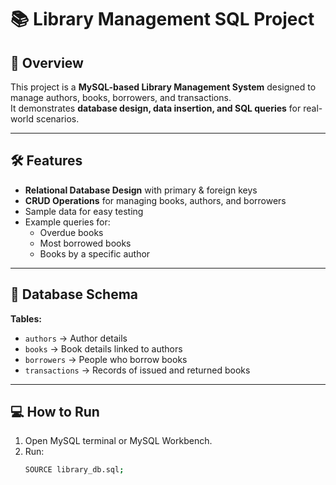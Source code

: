 # 📚 Library Management SQL Project

## 📌 Overview
This project is a **MySQL-based Library Management System** designed to manage authors, books, borrowers, and transactions.  
It demonstrates **database design, data insertion, and SQL queries** for real-world scenarios.

---

## 🛠 Features
- **Relational Database Design** with primary & foreign keys
- **CRUD Operations** for managing books, authors, and borrowers
- Sample data for easy testing
- Example queries for:
  - Overdue books
  - Most borrowed books
  - Books by a specific author

---

## 📂 Database Schema
**Tables:**
- `authors` → Author details
- `books` → Book details linked to authors
- `borrowers` → People who borrow books
- `transactions` → Records of issued and returned books

---

## 💻 How to Run
1. Open MySQL terminal or MySQL Workbench.
2. Run:
   ```bash
   SOURCE library_db.sql;
